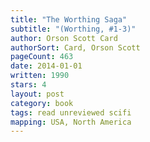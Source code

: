 ```yaml
---
title: "The Worthing Saga"
subtitle: "(Worthing, #1-3)"
author: Orson Scott Card
authorSort: Card, Orson Scott
pageCount: 463
date: 2014-01-01
written: 1990
stars: 4
layout: post
category: book
tags: read unreviewed scifi
mapping: USA, North America
---
```

